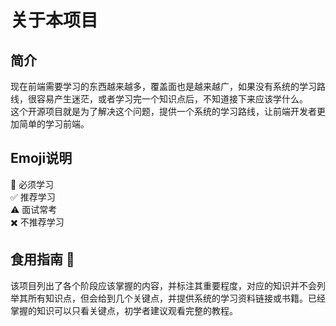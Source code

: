 # 关于本项目
## 简介
现在前端需要学习的东西越来越多，覆盖面也是越来越广，如果没有系统的学习路线，很容易产生迷茫，或者学习完一个知识点后，不知道接下来应该学什么。</br>
这个开源项目就是为了解决这个问题，提供一个系统的学习路线，让前端开发者更加简单的学习前端。

## Emoji说明 
:triangular_flag_on_post: 必须学习 </br>
:white_check_mark: 推荐学习 </br>
:warning: 面试常考 </br>
:heavy_multiplication_x: 不推荐学习 
## 食用指南 :dart:
该项目列出了各个阶段应该掌握的内容，并标注其重要程度，对应的知识并不会列举其所有知识点，但会给到几个关键点，并提供系统的学习资料链接或书籍。已经掌握的知识可以只看关键点，初学者建议观看完整的教程。
